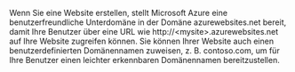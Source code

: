 Wenn Sie eine Website erstellen, stellt Microsoft Azure eine benutzerfreundliche Unterdomäne in der Domäne azurewebsites.net bereit, damit Ihre Benutzer über eine URL wie http://&lt;mysite&gt;.azurewebsites.net auf Ihre Website zugreifen können. Sie können Ihrer Website auch einen benutzerdefinierten Domänennamen zuweisen, z. B. contoso.com, um für Ihre Benutzer einen leichter erkennbaren Domänennamen bereitzustellen.

  [http://\<mysite\>.azurewebsites.net]: http://<mysite>.azurewebsites.net
